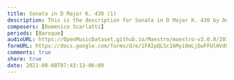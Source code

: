 ```yaml
---
title: Sonata in D Major K. 430 (1)
description: This is the description for Sonata in D Major K. 430 by Domenico Scarlatti
composers: [Domenico Scarlatti]
periods: [Baroque]
audioURL: https://OpenMusicDataset.github.io/Maestro/maestro-v3.0.0/2014/MIDI-UNPROCESSED_11-13_R1_2014_MID--AUDIO_13_R1_2014_wav--2.midi
formURL: https://docs.google.com/forms/d/e/1FAIpQLSc1kMyi0mLjEwFFUlHVdOyhxAwOV1W9kMZbQzupB3x442_w0g/viewform
comments: true
share: true
date: 2021-08-08T07:43:13-06:00
---
```

